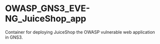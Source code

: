 # OWASP_GNS3_EVE-NG_JuiceShop_app
Container for deploying JuiceShop the OWASP vulnerable web application in GNS3.
